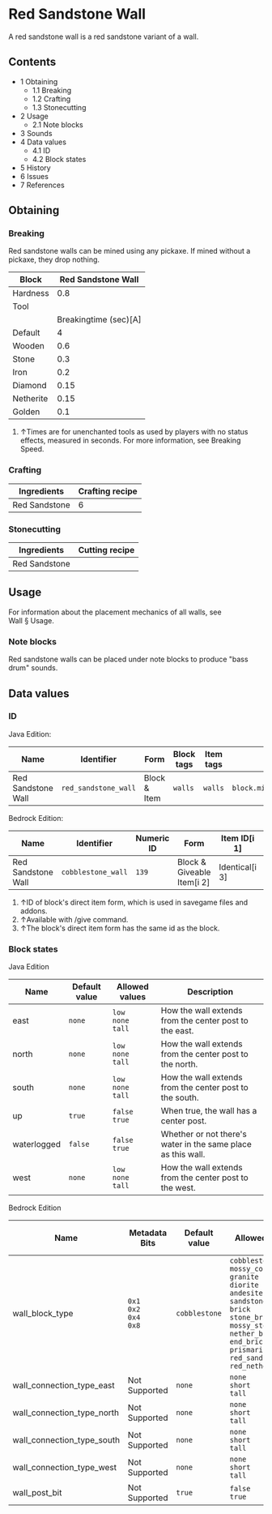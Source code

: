 # Red Sandstone Wall
A red sandstone wall is a red sandstone variant of a wall.

## Contents
- 1 Obtaining
	- 1.1 Breaking
	- 1.2 Crafting
	- 1.3 Stonecutting
- 2 Usage
	- 2.1 Note blocks
- 3 Sounds
- 4 Data values
	- 4.1 ID
	- 4.2 Block states
- 5 History
- 6 Issues
- 7 References

## Obtaining
### Breaking
Red sandstone walls can be mined using any pickaxe. If mined without a pickaxe, they drop nothing.

| Block     | Red Sandstone Wall    |
|-----------|-----------------------|
| Hardness  | 0.8                   |
| Tool      |                       |
|           | Breakingtime (sec)[A] |
| Default   | 4                     |
| Wooden    | 0.6                   |
| Stone     | 0.3                   |
| Iron      | 0.2                   |
| Diamond   | 0.15                  |
| Netherite | 0.15                  |
| Golden    | 0.1                   |

1. ↑Times are for unenchanted tools as used by players with no status effects, measured in seconds. For more information, see Breaking Speed.

### Crafting
| Ingredients   | Crafting recipe |
|---------------|-----------------|
| Red Sandstone | 6               |

### Stonecutting
| Ingredients   | Cutting recipe |
|---------------|----------------|
| Red Sandstone |                |

## Usage
For information about the placement mechanics of all walls, see Wall § Usage.

### Note blocks
Red sandstone walls can be placed under note blocks to produce "bass drum" sounds.

## Data values
### ID
Java Edition:

| Name               | Identifier           | Form         | Block tags | Item tags | Translation key                      |
|--------------------|----------------------|--------------|------------|-----------|--------------------------------------|
| Red Sandstone Wall | `red_sandstone_wall` | Block & Item | `walls`    | `walls`   | `block.minecraft.red_sandstone_wall` |

Bedrock Edition:

| Name               | Identifier         | Numeric ID | Form                       | Item ID[i 1]   | Translation key                            |
|--------------------|--------------------|------------|----------------------------|----------------|--------------------------------------------|
| Red Sandstone Wall | `cobblestone_wall` | `139`      | Block & Giveable Item[i 2] | Identical[i 3] | `tile.cobblestone_wall.red_sandstone.name` |

1. ↑ID of block's direct item form, which is used in savegame files and addons.
2. ↑Available with /give command.
3. ↑The block's direct item form has the same id as the block.

### Block states
Java Edition

| Name        | Default value | Allowed values              | Description                                                  |
|-------------|---------------|-----------------------------|--------------------------------------------------------------|
| east        | `none`        | `low`<br/>`none`<br/>`tall` | How the wall extends from the center post to the east.       |
| north       | `none`        | `low`<br/>`none`<br/>`tall` | How the wall extends from the center post to the north.      |
| south       | `none`        | `low`<br/>`none`<br/>`tall` | How the wall extends from the center post to the south.      |
| up          | `true`        | `false`<br/>`true`          | When true, the wall has a center post.                       |
| waterlogged | `false`       | `false`<br/>`true`          | Whether or not there's water in the same place as this wall. |
| west        | `none`        | `low`<br/>`none`<br/>`tall` | How the wall extends from the center post to the west.       |

Bedrock Edition

| Name                       | Metadata Bits                       | Default value | Allowed values                                                                                                                                                                                                                                        | Values forMetadata Bits                                                                                         | Description                                                            |
|----------------------------|-------------------------------------|---------------|-------------------------------------------------------------------------------------------------------------------------------------------------------------------------------------------------------------------------------------------------------|-----------------------------------------------------------------------------------------------------------------|------------------------------------------------------------------------|
| wall_block_type            | `0x1`<br/>`0x2`<br/>`0x4`<br/>`0x8` | `cobblestone` | `cobblestone`<br/>`mossy_cobblestone`<br/>`granite`<br/>`diorite`<br/>`andesite`<br/>`sandstone`<br/>`brick`<br/>`stone_brick`<br/>`mossy_stone_brick`<br/>`nether_brick`<br/>`end_brick`<br/>`prismarine`<br/>`red_sandstone`<br/>`red_nether_brick` | `0`<br/>`1`<br/>`2`<br/>`3`<br/>`4`<br/>`5`<br/>`6`<br/>`7`<br/>`8`<br/>`9`<br/>`10`<br/>`11`<br/>`12`<br/>`13` | The type of wall; for example,`stone_brick`denotes a stone brick wall. |
| wall_connection_type_east  | Not Supported                       | `none`        | `none`<br/>`short`<br/>`tall`                                                                                                                                                                                                                         | `Unsupported`                                                                                                   | How the wall extends from the center post to the east.                 |
| wall_connection_type_north | Not Supported                       | `none`        | `none`<br/>`short`<br/>`tall`                                                                                                                                                                                                                         | `Unsupported`                                                                                                   | How the wall extends from the center post to the north.                |
| wall_connection_type_south | Not Supported                       | `none`        | `none`<br/>`short`<br/>`tall`                                                                                                                                                                                                                         | `Unsupported`                                                                                                   | How the wall extends from the center post to the south.                |
| wall_connection_type_west  | Not Supported                       | `none`        | `none`<br/>`short`<br/>`tall`                                                                                                                                                                                                                         | `Unsupported`                                                                                                   | How the wall extends from the center post to the west.                 |
| wall_post_bit              | Not Supported                       | `true`        | `false`<br/>`true`                                                                                                                                                                                                                                    | `Unsupported`                                                                                                   | Whether or not the wall has a center post.                             |



